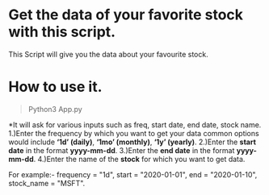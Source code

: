 # Get the data of your favorite stock with this script.

This Script will give you the data about your favourite stock.

# How to use it.

> Python3 App.py

\*It will ask for various inputs such as freq, start date, end date, stock name.
1.)Enter the frequency by which you want to get your data common options would include **‘1d’ (daily)**, **‘1mo’ (monthly)**, **‘1y’ (yearly)**.
2.)Enter the **start date** in the format **yyyy-mm-dd**.
3.)Enter the **end date** in the format **yyyy-mm-dd**.
4.)Enter the name of the **stock** for which you want to get data.

For example:- frequency = "1d", start = "2020-01-01", end = "2020-01-10", stock_name = "MSFT".
